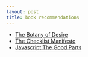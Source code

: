 ```yaml
---
layout: post
title: book recommendations
---
```


* [The Botany of Desire](http://en.wikipedia.org/wiki/The_Botany_of_Desire)
* [The Checklist Manifesto](http://gawande.com/the-checklist-manifesto)
* [Javascript:The Good Parts](http://shop.oreilly.com/product/9780596517748.do)